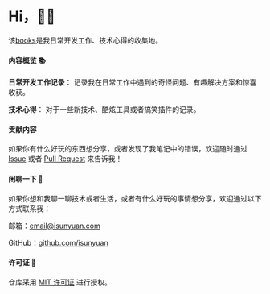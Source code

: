 # Hi，👋👋

该[books](https://books.isunyuan.com)是我日常开发工作、技术心得的收集地。

#### 内容概览 📚

**日常开发工作记录**： 记录我在日常工作中遇到的奇怪问题、有趣解决方案和惊喜收获。

**技术心得**： 对于一些新技术、酷炫工具或者搞笑插件的记录。

#### 贡献内容
如果你有什么好玩的东西想分享，或者发现了我笔记中的错误，欢迎随时通过 [Issue](https://github.com/isunyuan/books/issues) 或者 [Pull Request](https://github.com/isunyuan/books/pulls) 来告诉我！

#### 闲聊一下 💬
如果你想和我聊一聊技术或者生活，或者有什么好玩的事情想分享，欢迎通过以下方式联系我：

邮箱：[email@isunyuan.com](mailto:email@isunyuan.com)

GitHub：[github.com/isunyuan](https://github.com/isunyuan)

#### 许可证 📝
仓库采用 [MIT 许可证](https://github.com/isunyuan/books/blob/master/LICENSE) 进行授权。
